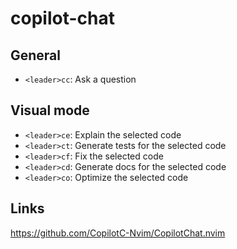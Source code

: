 # copilot-chat

## General

- `<leader>cc`: Ask a question

## Visual mode

- `<leader>ce`: Explain the selected code
- `<leader>ct`: Generate tests for the selected code
- `<leader>cf`: Fix the selected code
- `<leader>cd`: Generate docs for the selected code
- `<leader>co`: Optimize the selected code

## Links

https://github.com/CopilotC-Nvim/CopilotChat.nvim
